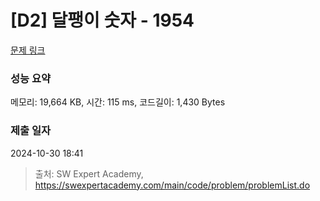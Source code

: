 # [D2] 달팽이 숫자 - 1954 

[문제 링크](https://swexpertacademy.com/main/code/problem/problemDetail.do?contestProbId=AV5PobmqAPoDFAUq) 

### 성능 요약

메모리: 19,664 KB, 시간: 115 ms, 코드길이: 1,430 Bytes

### 제출 일자

2024-10-30 18:41



> 출처: SW Expert Academy, https://swexpertacademy.com/main/code/problem/problemList.do